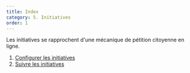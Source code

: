 ```yaml
---
title: Index
category: 5. Initiatives
order: 1
---
```


Les initiatives se rapprochent d'une mécanique de pétition citoyenne en ligne. 

1. [Configurer les initiatives]({{site.baseurl}}/5-initiatives/1-configurer-initiatives/)
2. [Suivre les initiatives]({{site.baseurl}}/5-initiatives/2-suivre-les-initiatives/)
